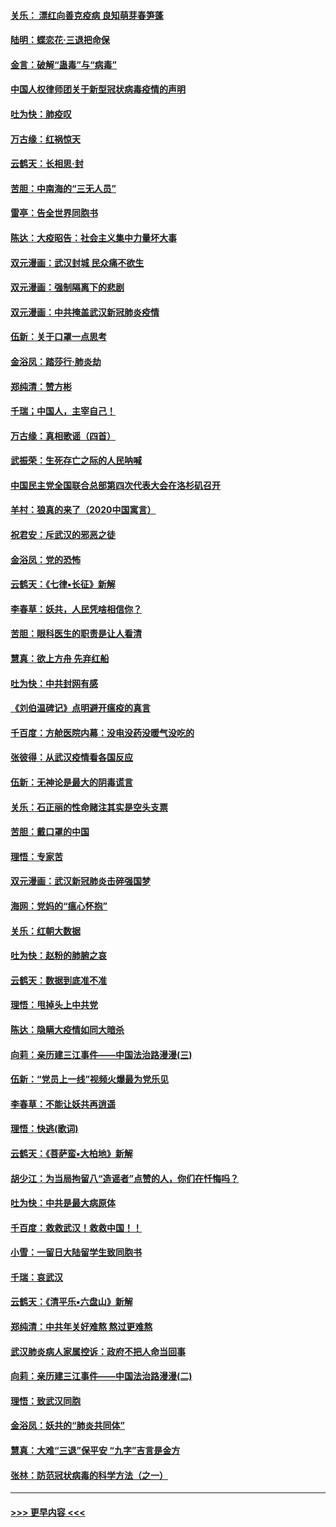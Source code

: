 #### [关乐： 漂红向善克疫病 良知萌芽春笋蓬](../pages/nsc993/n11865710.md?t=02131622) 
#### [陆明：蝶恋花‧三退把命保](../pages/nsc993/n11865673.md?t=02131622) 
#### [金言：破解“蛊毒”与“病毒”](../pages/nsc993/n11864103.md?t=02131622) 
#### [中国人权律师团关于新型冠状病毒疫情的声明](../pages/nsc993/n11864249.md?t=02131622) 
#### [吐为快：肺疫叹](../pages/nsc993/n11864027.md?t=02131622) 
#### [万古缘：红祸惊天](../pages/nsc993/n11864079.md?t=02131622) 
#### [云鹤天：长相思‧封](../pages/nsc993/n11864006.md?t=02131622) 
#### [苦胆：中南海的“三无人员”](../pages/nsc993/n11862997.md?t=02131622) 
#### [雷亭：告全世界同胞书](../pages/nsc993/n11862572.md?t=02131622) 
#### [陈达：大疫昭告：社会主义集中力量坏大事](../pages/nsc993/n11859419.md?t=02131622) 
#### [双元漫画：武汉封城 民众痛不欲生](../pages/nsc993/n11859287.md?t=02131622) 
#### [双元漫画：强制隔离下的悲剧](../pages/nsc993/n11859244.md?t=02131622) 
#### [双元漫画：中共掩盖武汉新冠肺炎疫情](../pages/nsc993/n11858249.md?t=02131622) 
#### [伍新：关于口罩一点思考](../pages/nsc993/n11859195.md?t=02131622) 
#### [金浴凤：踏莎行‧肺炎劫](../pages/nsc993/n11858227.md?t=02131622) 
#### [郑纯清：赞方彬](../pages/nsc993/n11856803.md?t=02131622) 
#### [千瑞；中国人，主宰自己！](../pages/nsc993/n11856793.md?t=02131622) 
#### [万古缘：真相歌谣（四首）](../pages/nsc993/n11856263.md?t=02131622) 
#### [武振荣：生死存亡之际的人民呐喊](../pages/nsc993/n11856256.md?t=02131622) 
#### [中国民主党全国联合总部第四次代表大会在洛杉矶召开](../pages/nsc993/n11856344.md?t=02131622) 
#### [羊村：狼真的来了（2020中国寓言）](../pages/nsc993/n11856229.md?t=02131622) 
#### [祝君安：斥武汉的邪恶之徒](../pages/nsc993/n11855861.md?t=02131622) 
#### [金浴凤：党的恐怖](../pages/nsc993/n11855849.md?t=02131622) 
#### [云鹤天：《七律▪长征》新解](../pages/nsc993/n11855479.md?t=02131622) 
#### [李春草：妖共，人民凭啥相信你？](../pages/nsc993/n11855196.md?t=02131622) 
#### [苦胆：眼科医生的职责是让人看清](../pages/nsc993/n11853840.md?t=02131622) 
#### [慧真：欲上方舟 先弃红船](../pages/nsc993/n11853483.md?t=02131622) 
#### [吐为快：中共封网有感](../pages/nsc993/n11852575.md?t=02131622) 
#### [《刘伯温碑记》点明避开瘟疫的真言](../pages/nsc993/n11852128.md?t=02131622) 
#### [千百度：方舱医院内幕：没电没药没暖气没吃的](../pages/nsc993/n11850211.md?t=02131622) 
#### [张彼得：从武汉疫情看各国反应](../pages/nsc993/n11850102.md?t=02131622) 
#### [伍新：无神论是最大的阴毒谎言](../pages/nsc993/n11846129.md?t=02131622) 
#### [关乐：石正丽的性命赌注其实是空头支票](../pages/nsc993/n11846109.md?t=02131622) 
#### [苦胆：戴口罩的中国](../pages/nsc993/n11845576.md?t=02131622) 
#### [理悟：专家苦](../pages/nsc993/n11845564.md?t=02131622) 
#### [双元漫画：武汉新冠肺炎击碎强国梦](../pages/nsc993/n11843320.md?t=02131622) 
#### [海网：党妈的“瘟心怀抱”](../pages/nsc993/n11840740.md?t=02131622) 
#### [关乐：红朝大数据](../pages/nsc993/n11840675.md?t=02131622) 
#### [吐为快：赵粉的肺腑之哀](../pages/nsc993/n11840618.md?t=02131622) 
#### [云鹤天：数据到底准不准](../pages/nsc993/n11840325.md?t=02131622) 
#### [理悟：甩掉头上中共党](../pages/nsc993/n11838826.md?t=02131622) 
#### [陈达：隐瞒大疫情如同大暗杀](../pages/nsc993/n11838771.md?t=02131622) 
#### [向莉：亲历建三江事件——中国法治路漫漫(三)](../pages/nsc993/n11831825.md?t=02131622) 
#### [伍新：“党员上一线”视频火爆最为党乐见](../pages/nsc993/n11838200.md?t=02131622) 
#### [李春草：不能让妖共再逍遥](../pages/nsc993/n11838102.md?t=02131622) 
#### [理悟：快逃(歌词)](../pages/nsc993/n11838083.md?t=02131622) 
#### [云鹤天：《菩萨蛮▪大柏地》新解](../pages/nsc993/n11838059.md?t=02131622) 
#### [胡少江：为当局拘留八“造谣者”点赞的人，你们在忏悔吗？](../pages/nsc993/n11836801.md?t=02131622) 
#### [吐为快：中共是最大病原体](../pages/nsc993/n11836748.md?t=02131622) 
#### [千百度：救救武汉！救救中国！！](../pages/nsc993/n11836145.md?t=02131622) 
#### [小雪：一留日大陆留学生致同胞书](../pages/nsc993/n11834624.md?t=02131622) 
#### [千瑞：哀武汉](../pages/nsc993/n11833647.md?t=02131622) 
#### [云鹤天：《清平乐▪六盘山》新解](../pages/nsc993/n11833611.md?t=02131622) 
#### [郑纯清：中共年关好难熬 熬过更难熬](../pages/nsc993/n11833489.md?t=02131622) 
#### [武汉肺炎病人家属控诉：政府不把人命当回事](../pages/nsc993/n11833205.md?t=02131622) 
#### [向莉：亲历建三江事件——中国法治路漫漫(二)](../pages/nsc993/n11829102.md?t=02131622) 
#### [理悟：致武汉同胞](../pages/nsc993/n11831522.md?t=02131622) 
#### [金浴凤：妖共的“肺炎共同体”](../pages/nsc993/n11829448.md?t=02131622) 
#### [慧真：大难“三退”保平安 “九字”吉言是金方](../pages/nsc993/n11829501.md?t=02131622) 
#### [张林：防范冠状病毒的科学方法（之一）](../pages/nsc993/n11828618.md?t=02131622) 

----
#### [ >>> 更早内容 <<< ](../indexes/nsc993-earlier.md)
